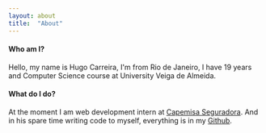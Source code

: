 ```yaml
---
layout: about
title:  "About"
---
```


#### Who am I?
Hello, my name is Hugo Carreira, I'm from Rio de Janeiro, I have 19 years and Computer Science course at University Veiga de Almeida.

#### What do I do?
At the moment I am web development intern at [Capemisa Seguradora](http://www.capemisa.com.br). And in his spare time writing code to myself, everything is in my [Github](http://github.com/hugocarreira).
